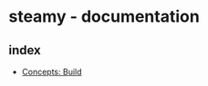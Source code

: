 # steamy - documentation

## index

- [Concepts: Build](https://github.com/kiasaki/steamy/blob/master/docs/build.md)
